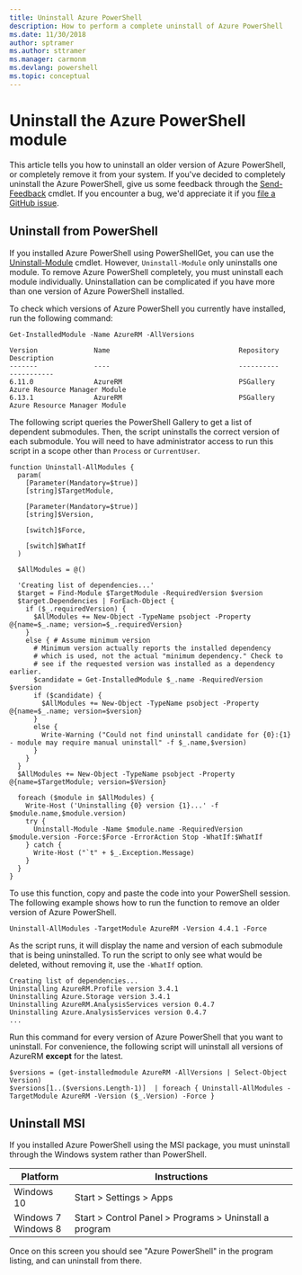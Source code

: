 ```yaml
---
title: Uninstall Azure PowerShell
description: How to perform a complete uninstall of Azure PowerShell
ms.date: 11/30/2018
author: sptramer
ms.author: sttramer
ms.manager: carmonm
ms.devlang: powershell
ms.topic: conceptual
---
```

# Uninstall the Azure PowerShell module

This article tells you how to uninstall an older version of Azure PowerShell, or completely remove it from
your system. If you've decided to completely uninstall the Azure PowerShell, give us some feedback
through the [Send-Feedback](/powershell/module/azurerm.profile/send-feedback) cmdlet.
If you encounter a bug, we'd appreciate it if you [file a GitHub issue](https://github.com/azure/azure-powershell/issues).

## Uninstall from PowerShell

If you installed Azure PowerShell using PowerShellGet, you can use the
[Uninstall-Module](/powershell/module/powershellget/uninstall-module) cmdlet. However,
`Uninstall-Module` only uninstalls one module. To remove Azure PowerShell completely, you must
uninstall each module individually. Uninstallation can be complicated if you have more than one version of Azure
PowerShell installed.

To check which versions of Azure PowerShell you currently have installed, run the following command:

```powershell-interactive
Get-InstalledModule -Name AzureRM -AllVersions
```

```output
Version              Name                                Repository           Description
-------              ----                                ----------           -----------
6.11.0               AzureRM                             PSGallery            Azure Resource Manager Module
6.13.1               AzureRM                             PSGallery            Azure Resource Manager Module
```

The following script queries the PowerShell Gallery to get a list of dependent submodules. Then, the script
uninstalls the correct version of each submodule. You will need to have administrator access to run this script
in a scope other than `Process` or `CurrentUser`.

```powershell-interactive
function Uninstall-AllModules {
  param(
    [Parameter(Mandatory=$true)]
    [string]$TargetModule,

    [Parameter(Mandatory=$true)]
    [string]$Version,

    [switch]$Force,

    [switch]$WhatIf
  )
  
  $AllModules = @()
  
  'Creating list of dependencies...'
  $target = Find-Module $TargetModule -RequiredVersion $version
  $target.Dependencies | ForEach-Object {
    if ($_.requiredVersion) {
      $AllModules += New-Object -TypeName psobject -Property @{name=$_.name; version=$_.requiredVersion}
    }
    else { # Assume minimum version
      # Minimum version actually reports the installed dependency
      # which is used, not the actual "minimum dependency." Check to
      # see if the requested version was installed as a dependency earlier.
      $candidate = Get-InstalledModule $_.name -RequiredVersion $version
      if ($candidate) {
        $AllModules += New-Object -TypeName psobject -Property @{name=$_.name; version=$version}
      }
      else {
        Write-Warning ("Could not find uninstall candidate for {0}:{1} - module may require manual uninstall" -f $_.name,$version)
      }
    }
  }
  $AllModules += New-Object -TypeName psobject -Property @{name=$TargetModule; version=$Version}

  foreach ($module in $AllModules) {
    Write-Host ('Uninstalling {0} version {1}...' -f $module.name,$module.version)
    try {
      Uninstall-Module -Name $module.name -RequiredVersion $module.version -Force:$Force -ErrorAction Stop -WhatIf:$WhatIf
    } catch {
      Write-Host ("`t" + $_.Exception.Message)
    }
  }
}
```

To use this function, copy and paste the code into your PowerShell session. The following example
shows how to run the function to remove an older version of Azure PowerShell.

```powershell-interactive
Uninstall-AllModules -TargetModule AzureRM -Version 4.4.1 -Force
```

As the script runs, it will display the name and version of each submodule that is being
uninstalled. To run the script to only see what would be deleted, without removing it,
use the `-WhatIf` option.

```output
Creating list of dependencies...
Uninstalling AzureRM.Profile version 3.4.1
Uninstalling Azure.Storage version 3.4.1
Uninstalling AzureRM.AnalysisServices version 0.4.7
Uninstalling Azure.AnalysisServices version 0.4.7
...
```

Run this command for every version of Azure PowerShell that you want to uninstall. For convenience, the following
script will uninstall all versions of AzureRM __except__ for the latest.

```powershell-interactive
$versions = (get-installedmodule AzureRM -AllVersions | Select-Object Version)
$versions[1..($versions.Length-1)]  | foreach { Uninstall-AllModules -TargetModule AzureRM -Version ($_.Version) -Force }
```

## Uninstall MSI

If you installed Azure PowerShell using the MSI package, you must uninstall through the Windows
system rather than PowerShell.

| Platform | Instructions |
|----------|--------------|
| Windows 10 | Start > Settings > Apps |
| Windows 7 </br>Windows 8 | Start > Control Panel > Programs > Uninstall a program |

Once on this screen you should see "Azure PowerShell" in the program listing, and can uninstall from there.
